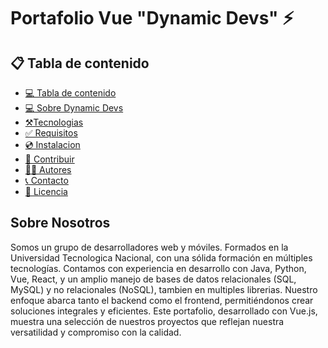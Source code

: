 # Portafolio Vue "Dynamic Devs" ⚡ 

## 📋 Tabla de contenido
<!----Control mas espacio para seleccionar categoria en el parentesis---->
- [💻 Tabla de contenido](#📋-tabla-de-contenido)
- [💻 Sobre Dynamic Devs](#💻-Dynamic-Devs)
- [⚒️Tecnologias](#⚒️-tecnologias-implementadas)
- [✅ Requisitos](#✅-requisitos)
- [💿 Instalacion](#💿-instalacion-y-uso)
- [🤝 Contribuir](#🤝-como-contribuir)
- [👨‍💻 Autores](#👨‍💻👩‍💻-autores)
- [📞 Contacto](#📞-contactanos)
- [📄 Licencia](#📄-licencia)

## Sobre Nosotros

<p>Somos un grupo de desarrolladores web y móviles. Formados en la Universidad Tecnologica Nacional, con una sólida formación en múltiples tecnologías. Contamos con experiencia en desarrollo con Java, Python, Vue, React, y un amplio manejo de bases de datos relacionales (SQL, MySQL) y no relacionales (NoSQL), tambien en multiples librerias. Nuestro enfoque abarca tanto el backend como el frontend, permitiéndonos crear soluciones integrales y eficientes. Este portafolio, desarrollado con Vue.js, muestra una selección de nuestros proyectos que reflejan nuestra versatilidad y compromiso con la calidad.</p>

